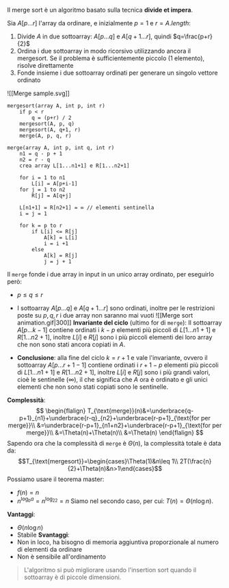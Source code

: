 Il merge sort è un algoritmo basato sulla tecnica **divide et impera**.

Sia $A[p...r]$ l'array da ordinare, e inizialmente $p=1$ e $r=A.length$:
1. Divide $A$ in due sottoarray: $A[p ... q]$ e $A[q+1 ... r]$, quindi $q=\frac{p+r}{2}$
2. Ordina i due sottoarray in modo ricorsivo utilizzando ancora il mergesort. Se il problema è sufficientemente piccolo (1 elemento), risolve direttamente
3. Fonde insieme i due sottoarray ordinati per generare un singolo vettore ordinato

![[Merge sample.svg]]

```
mergesort(array A, int p, int r)
	if p < r
		q = (p+r) / 2
	mergesort(A, p, q)
	mergesort(A, q+1, r)
	merge(A, p, q, r)

merge(array A, int p, int q, int r)
	n1 = q - p + 1
	n2 = r - q
	crea array L[1...n1+1] e R[1...n2+1]
	
	for i = 1 to n1
		L[i] = A[p+i-1]
	for j = 1 to n2
		R[j] = A[q+j]
		
	L[n1+1] = R[n2+1] = ∞ // elementi sentinella
	i = j = 1
	
	for k = p to r
		if L[i] <= R[j]
			A[k] = L[i]
			i = i +1
		else
			A[k] = R[j]
			j = j + 1
```

Il `merge` fonde i due array in input in un unico array ordinato, per eseguirlo però:
- $p\leq q\leq r$
- I sottoarray $A[p ... q]$ e $A[q+1 ... r]$ sono ordinati, inoltre per le restrizioni poste su $p,q,r$ i due array non saranno mai vuoti
![[Merge sort animation.gif|300]]
**Invariante del ciclo** (ultimo for di `merge`):
Il sottoarray $A[p ... k-1]$ contiene ordinati i $k-p$ elementi più piccoli di $L[1 ... n1+1]$ e $R[1 ... n2+1]$, inoltre $L[i]$ e $R[j]$ sono i più piccoli elementi dei loro array che non sono stati ancora copiati in $A$.

- **Conclusione**: alla fine del ciclo $k=r+1$ e vale l'invariante, ovvero il sottoarray $A[p ... r+1-1]$ contiene ordinati i $r+1-p$ elementi più piccoli di $L[1 ... n1+1]$ e $R[1 ... n2+1]$, inoltre $L[i]$ e $R[j]$ sono i più grandi valori, cioè le sentinelle ($\infty$), il che significa che $A$ ora è ordinato e gli unici elementi che non sono stati copiati sono le sentinelle.

**Complessità**:
$$
\begin{flalign}
T_{\text{merge}}(n)&=\underbrace{q-p+1}_{n1}+\underbrace{r-q}_{n2}+\underbrace{r-p+1}_{\text{for per merge}}\\
&=\underbrace{r-p+1}_{n1+n2}+\underbrace{r-p+1}_{\text{for per merge}}\\
&=\Theta(n)+\Theta(n)\\
&=\Theta(n)
\end{flalign}
$$
Sapendo ora che la complessità di `merge` è $\Theta(n)$, la complessità totale è data da:
$$T_{\text{mergesort}}=\begin{cases}\Theta(1)&n\leq 1\\ 2T(\frac{n}{2}+\Theta(n)&n>1\end{cases}$$
Possiamo usare il teorema master:
- $f(n)=n$
- $n^{\log_ba}=n^{\log_22}=n$
Siamo nel secondo caso, per cui: $T(n)=\Theta(n\log n)$.

**Vantaggi**:
- $\Theta(n\log n)$
- Stabile
**Svantaggi**:
- Non in loco, ha bisogno di memoria aggiuntiva proporzionale al numero di elementi da ordinare
- Non è sensibile all'ordinamento

>L'algoritmo si può migliorare usando l'insertion sort quando il sottoarray è di piccole dimensioni.
